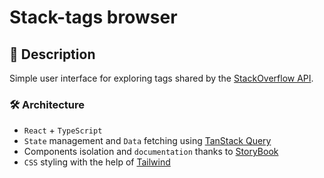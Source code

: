 # Stack-tags browser

## 📝 Description

Simple user interface for exploring tags shared by the [StackOverflow API](https://api.stackexchange.com/docs).

### 🛠️ Architecture

- `React` + `TypeScript`
- `State` management and `Data` fetching using [TanStack Query](https://tanstack.com/query/latest)
- Components isolation and `documentation` thanks to [StoryBook](https://storybook.js.org/)
- `CSS` styling with the help of [Tailwind](https://tailwindcss.com/)
